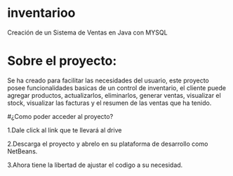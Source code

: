 # inventarioo
Creación de un Sistema de Ventas en Java con MYSQL

# Sobre el proyecto:
Se ha creado para facilitar las necesidades del usuario, este proyecto posee funcionalidades basicas de un control de inventario, el cliente puede agregar productos, actualizarlos, eliminarlos, generar ventas, visualizar el stock, visualizar las facturas y el resumen de las ventas que ha tenido.

#¿Como poder acceder al proyecto?

1.Dale click al link que te llevará al drive 

2.Descarga el proyecto y abrelo en su plataforma de desarrollo como NetBeans.

3.Ahora tiene la libertad de ajustar el codigo a su necesidad.

